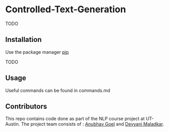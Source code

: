 # Controlled-Text-Generation

TODO

## Installation

Use the package manager [pip](https://pip.pypa.io/en/stable/) 

TODO 

## Usage

Useful commands can be found in commands.md

## Contributors
This repo contains code done as part of the NLP course project at UT-Austin. The project team consists of : [Anubhav Goel](https://github.com/anubhavgoel26) and [Devyani Maladkar](https://github.com/YANI-ALT).



